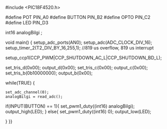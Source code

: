 #include <PIC18F4520.h>

#define POT    PIN_A0
#define BUTTON PIN_B2
#define OPTO   PIN_C2
#define LED    PIN_D3

int16 analogBilgi ;

void main()
{
   setup_adc_ports(AN0);
   setup_adc(ADC_CLOCK_DIV_16);
   setup_timer_2(T2_DIV_BY_16,255,1);      //819 us overflow, 819 us interrupt

   setup_ccp1(CCP_PWM|CCP_SHUTDOWN_AC_L|CCP_SHUTDOWN_BD_L);
   
   set_tris_d(0x00);
   output_d(0x00);
   set_tris_c(0x00);
   output_c(0x00);
   set_tris_b(0b10000000);
   output_b(0x00);  
   
   while(TRUE)
   {
   
    set_adc_channel(0);  
    analogBilgi = read_adc();
    
   if(INPUT(BUTTON) == 1){
   set_pwm1_duty((int16) analogBilgi);
   output_high(LED);
  }
   else{
  set_pwm1_duty((int16) 0);
  output_low(LED);
   
  }
}}
